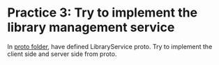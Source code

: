 # Practice 3: Try to implement the library management service

In [proto folder](/practice_3/proto/), have defined LibraryService proto. Try to implement the client side and server side from proto.
